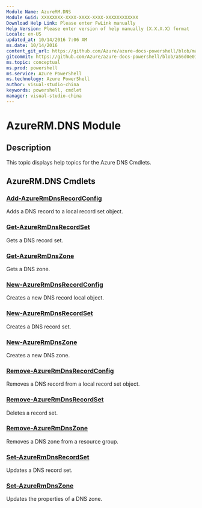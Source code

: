 ```yaml
---
Module Name: AzureRM.DNS
Module Guid: XXXXXXXX-XXXX-XXXX-XXXX-XXXXXXXXXXXX
Download Help Link: Please enter FwLink manually
Help Version: Please enter version of help manually (X.X.X.X) format
Locale: en-US
updated_at: 10/14/2016 7:06 AM
ms.date: 10/14/2016
content_git_url: https://github.com/Azure/azure-docs-powershell/blob/master/azureps-cmdlets-docs/ResourceManager/AzureRM.DNS/v2.0/CmdletMDs/AzureRM.DNS.md
gitcommit: https://github.com/Azure/azure-docs-powershell/blob/a56d0e01e65c2c33aa2af13dd29addc94ead6e88/azureps-cmdlets-docs/ResourceManager/AzureRM.DNS/v2.0/CmdletMDs/AzureRM.DNS.md
ms.topic: conceptual
ms.prod: powershell
ms.service: Azure PowerShell
ms.technology: Azure PowerShell
author: visual-studio-china
keywords: powershell, cmdlet
manager: visual-studio-china
---
```


# AzureRM.DNS Module
## Description
This topic displays help topics for the Azure DNS Cmdlets. 

## AzureRM.DNS Cmdlets
### [Add-AzureRmDnsRecordConfig](Add-AzureRmDnsRecordConfig.md)
Adds a DNS record to a local record set object.


### [Get-AzureRmDnsRecordSet](Get-AzureRmDnsRecordSet.md)
Gets a DNS record set.


### [Get-AzureRmDnsZone](Get-AzureRmDnsZone.md)
Gets a DNS zone.


### [New-AzureRmDnsRecordConfig](New-AzureRmDnsRecordConfig.md)
Creates a new DNS record local object.


### [New-AzureRmDnsRecordSet](New-AzureRmDnsRecordSet.md)
Creates a DNS record set.


### [New-AzureRmDnsZone](New-AzureRmDnsZone.md)
Creates a new DNS zone.


### [Remove-AzureRmDnsRecordConfig](Remove-AzureRmDnsRecordConfig.md)
Removes a DNS record from a local record set object.


### [Remove-AzureRmDnsRecordSet](Remove-AzureRmDnsRecordSet.md)
Deletes a record set.


### [Remove-AzureRmDnsZone](Remove-AzureRmDnsZone.md)
Removes a DNS zone from a resource group.


### [Set-AzureRmDnsRecordSet](Set-AzureRmDnsRecordSet.md)
Updates a DNS record set.


### [Set-AzureRmDnsZone](Set-AzureRmDnsZone.md)
Updates the properties of a DNS zone.



